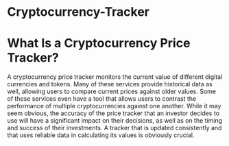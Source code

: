 # Cryptocurrency-Tracker

# What Is a Cryptocurrency Price Tracker?

A cryptocurrency price tracker monitors the current value of different digital currencies and tokens. Many of these services provide historical data as well, allowing users to compare current prices against older values. Some of these services even have a tool that allows users to contrast the performance of multiple cryptocurrencies against one another.
While it may seem obvious, the accuracy of the price tracker that an investor decides to use will have a significant impact on their decisions, as well as on the timing and success of their investments. A tracker that is updated consistently and that uses reliable data in calculating its values is obviously crucial.


